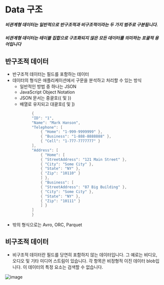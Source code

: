 # Data 구조

#####  비관계형 데이터는 일반적으로 ***반구조적***과 ***비구조적***이라는 두 가지 범주로 구분됩니다. 
##### 비관계형 데이터는 테이블 집합으로 구조화되지 않은 모든 데이터를 의미하는 포괄적 용어입니다

##  반구조적 데이터
- 반구조적 데이터는 필드를 포함하는 데이터
- 데이터의 형식은 애플리케이션에서 구문을 분석하고 처리할 수 있는 방식
  - 일반적인 방법 중 하나는 JSON 
  - JavaScript Object Notation
  - JSON 문서는 중괄호({ 및 })
  -  배열로 유지되고 대괄호([ 및 ])

```java
            {
            "ID": "1",
            "Name": "Mark Hanson",
            "Telephone": [ 
                { "Home": "1-999-9999999" }, 
                { "Business": "1-888-8888888" }, 
                { "Cell": "1-777-7777777" }
            ],
            "Address": [ 
                { "Home": [
                { "StreetAddress": "121 Main Street" }, 
                { "City": "Some City" },
                { "State": "NY" }, 
                { "Zip": "10110" }
                ] },
                { "Business": [
                { "StreetAddress": "87 Big Building" },
                { "City": "Some City" },
                { "State": "NY" },
                { "Zip": "10111" }
                ] }
            ] 
            }
```
- 밖의 형식으로는 Avro, ORC, Parquet

## 비구조적 데이터
- 비구조적 데이터란 필드를 당연히 포함하지 않는 데이터입니다. 그 예로는 비디오, 오디오 및 기타 미디어 스트림이 있습니다. 각 항목은 비정형적 이진 데이터 blob입니다. 이 데이터의 특정 요소는 검색할 수 없습니다.

![image](https://user-images.githubusercontent.com/86946575/169189608-1ad779d4-b646-4bff-b829-53848fe40fe8.png)
